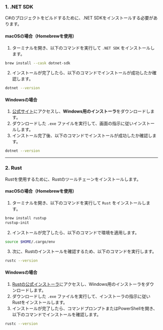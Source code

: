 ### 1. .NET SDK

C#のプロジェクトをビルドするために、.NET SDKをインストールする必要があります。

#### **macOSの場合（Homebrewを使用）**

1. ターミナルを開き、以下のコマンドを実行して `.NET SDK` をインストールします。

```bash
brew install --cask dotnet-sdk
```

2. インストールが完了したら、以下のコマンドでインストールが成功したか確認します。

```bash
dotnet --version
```

#### **Windowsの場合**

1. [公式サイト](https://dotnet.microsoft.com/download)にアクセスし、**Windows用のインストーラ**をダウンロードします。
2. ダウンロードした `.exe` ファイルを実行して、画面の指示に従いインストールします。
3. インストール完了後、以下のコマンドでインストールが成功したか確認します。

```bash
dotnet --version
```

---

### 2. Rust

Rustを使用するために、Rustのツールチェーンをインストールします。

#### **macOSの場合（Homebrewを使用）**

1. ターミナルを開き、以下のコマンドを実行して `Rust` をインストールします。

```bash
brew install rustup
rustup-init
```

2. インストールが完了したら、以下のコマンドで環境を適用します。

```bash
source $HOME/.cargo/env
```

3. 次に、Rustのインストールを確認するため、以下のコマンドを実行します。

```bash
rustc --version
```

#### **Windowsの場合**

1. [Rustの公式インストーラ](https://rustup.rs/)にアクセスし、Windows用のインストーラをダウンロードします。
2. ダウンロードした `.exe` ファイルを実行して、インストーラの指示に従いRustをインストールします。
3. インストールが完了したら、コマンドプロンプトまたはPowerShellを開き、以下のコマンドでインストールを確認します。

```bash
rustc --version
```
